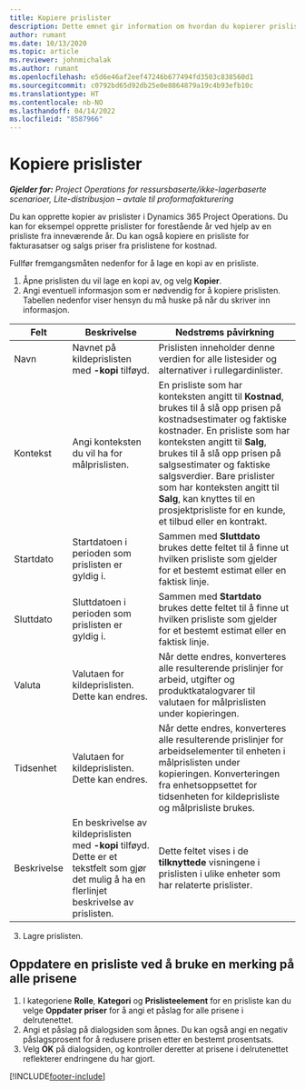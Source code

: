 ```yaml
---
title: Kopiere prislister
description: Dette emnet gir information om hvordan du kopierer prislister i Project Operations.
author: rumant
ms.date: 10/13/2020
ms.topic: article
ms.reviewer: johnmichalak
ms.author: rumant
ms.openlocfilehash: e5d6e46af2eef47246b677494fd3503c838560d1
ms.sourcegitcommit: c0792bd65d92db25e0e8864879a19c4b93efb10c
ms.translationtype: HT
ms.contentlocale: nb-NO
ms.lasthandoff: 04/14/2022
ms.locfileid: "8587966"
---
```

# <a name="copy-price-lists"></a>Kopiere prislister

_**Gjelder for:** Project Operations for ressursbaserte/ikke-lagerbaserte scenarioer, Lite-distribusjon – avtale til proformafakturering_

Du kan opprette kopier av prislister i Dynamics 365 Project Operations. Du kan for eksempel opprette prislister for forestående år ved hjelp av en prisliste fra inneværende år.  Du kan også kopiere en prisliste for fakturasatser og salgs priser fra prislistene for kostnad. 

Fullfør fremgangsmåten nedenfor for å lage en kopi av en prisliste.

1. Åpne prislisten du vil lage en kopi av, og velg **Kopier**.
2. Angi eventuell informasjon som er nødvendig for å kopiere prislisten. Tabellen nedenfor viser hensyn du må huske på når du skriver inn informasjon.

| Felt | Beskrivelse | Nedstrøms påvirkning |
| --- | --- | --- |
| Navn | Navnet på kildeprislisten med **-kopi** tilføyd. | Prislisten inneholder denne verdien for alle listesider og alternativer i rullegardinlister. |
| Kontekst | Angi konteksten du vil ha for målprislisten. | En prisliste som har konteksten angitt til **Kostnad**, brukes til å slå opp prisen på kostnadsestimater og faktiske kostnader. En prisliste som har konteksten angitt til **Salg**, brukes til å slå opp prisen på salgsestimater og faktiske salgsverdier. Bare prislister som har konteksten angitt til **Salg**, kan knyttes til en prosjektprisliste for en kunde, et tilbud eller en kontrakt. |
| Startdato | Startdatoen i perioden som prislisten er gyldig i. | Sammen med **Sluttdato** brukes dette feltet til å finne ut hvilken prisliste som gjelder for et bestemt estimat eller en faktisk linje. |
| Sluttdato | Sluttdatoen i perioden som prislisten er gyldig i. | Sammen med **Startdato** brukes dette feltet til å finne ut hvilken prisliste som gjelder for et bestemt estimat eller en faktisk linje. |
| Valuta | Valutaen for kildeprislisten. Dette kan endres. | Når dette endres, konverteres alle resulterende prislinjer for arbeid, utgifter og produktkatalogvarer til valutaen for målprislisten under kopieringen. |
| Tidsenhet | Valutaen for kildeprislisten. Dette kan endres. | Når dette endres, konverteres alle resulterende prislinjer for arbeidselementer til enheten i målprislisten under kopieringen. Konverteringen fra enhetsoppsettet for tidsenheten for kildeprisliste og målprisliste brukes. |
| Beskrivelse | En beskrivelse av kildeprislisten med **-kopi** tilføyd. Dette er et tekstfelt som gjør det mulig å ha en flerlinjet beskrivelse av prislisten. | Dette feltet vises i de **tilknyttede** visningene i prislisten i ulike enheter som har relaterte prislister. |

3. Lagre prislisten. 

## <a name="update-a-price-list-by-applying-a-mark-up-to-all-the-prices"></a>Oppdatere en prisliste ved å bruke en merking på alle prisene

1. I kategoriene **Rolle**, **Kategori** og **Prislisteelement** for en prisliste kan du velge **Oppdater priser** for å angi et påslag for alle prisene i delrutenettet. 
2. Angi et påslag på dialogsiden som åpnes. Du kan også angi en negativ påslagsprosent for å redusere prisen etter en bestemt prosentsats. 
3. Velg **OK** på dialogsiden, og kontroller deretter at prisene i delrutenettet reflekterer endringene du har gjort.


[!INCLUDE[footer-include](../includes/footer-banner.md)]